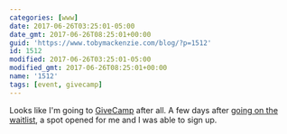 ```yaml
---
categories: [www]
date: 2017-06-26T03:25:01-05:00
date_gmt: 2017-06-26T08:25:01+00:00
guid: 'https://www.tobymackenzie.com/blog/?p=1512'
id: 1512
modified: 2017-06-26T03:25:01-05:00
modified_gmt: 2017-06-26T08:25:01+00:00
name: '1512'
tags: [event, givecamp]
---
```


Looks like I'm going to [GiveCamp](http://clevelandgivecamp.org/) after all.  A few days after [going on the waitlist](https://www.tobymackenzie.com/blog/2017/06/21/1506/), a spot opened for me and I was able to sign up.
